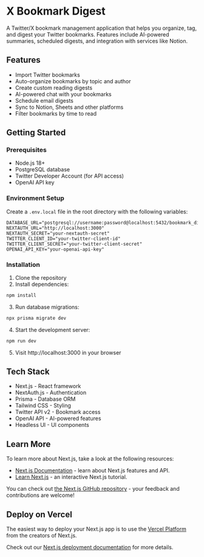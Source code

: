 # X Bookmark Digest

A Twitter/X bookmark management application that helps you organize, tag, and digest your Twitter bookmarks. Features include AI-powered summaries, scheduled digests, and integration with services like Notion.

## Features

- Import Twitter bookmarks
- Auto-organize bookmarks by topic and author
- Create custom reading digests
- AI-powered chat with your bookmarks
- Schedule email digests
- Sync to Notion, Sheets and other platforms
- Filter bookmarks by time to read

## Getting Started

### Prerequisites

- Node.js 18+
- PostgreSQL database
- Twitter Developer Account (for API access)
- OpenAI API key

### Environment Setup

Create a `.env.local` file in the root directory with the following variables:

```
DATABASE_URL="postgresql://username:password@localhost:5432/bookmark_digest"
NEXTAUTH_URL="http://localhost:3000"
NEXTAUTH_SECRET="your-nextauth-secret"
TWITTER_CLIENT_ID="your-twitter-client-id"
TWITTER_CLIENT_SECRET="your-twitter-client-secret"
OPENAI_API_KEY="your-openai-api-key"
```

### Installation

1. Clone the repository
2. Install dependencies:

```bash
npm install
```

3. Run database migrations:

```bash
npx prisma migrate dev
```

4. Start the development server:

```bash
npm run dev
```

5. Visit http://localhost:3000 in your browser

## Tech Stack

- Next.js - React framework
- NextAuth.js - Authentication
- Prisma - Database ORM
- Tailwind CSS - Styling
- Twitter API v2 - Bookmark access
- OpenAI API - AI-powered features
- Headless UI - UI components

## Learn More

To learn more about Next.js, take a look at the following resources:

- [Next.js Documentation](https://nextjs.org/docs) - learn about Next.js features and API.
- [Learn Next.js](https://nextjs.org/learn) - an interactive Next.js tutorial.

You can check out [the Next.js GitHub repository](https://github.com/vercel/next.js) - your feedback and contributions are welcome!

## Deploy on Vercel

The easiest way to deploy your Next.js app is to use the [Vercel Platform](https://vercel.com/new?utm_medium=default-template&filter=next.js&utm_source=create-next-app&utm_campaign=create-next-app-readme) from the creators of Next.js.

Check out our [Next.js deployment documentation](https://nextjs.org/docs/app/building-your-application/deploying) for more details.
